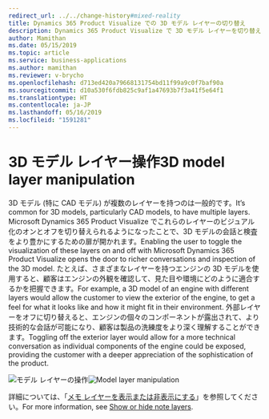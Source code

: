 ```yaml
---
redirect_url: ../../change-history#mixed-reality
title: Dynamics 365 Product Visualize での 3D モデル レイヤーの切り替え
description: Dynamics 365 Product Visualize で 3D モデル レイヤーを切り替えて、モデルのさまざまな部分を表示できます
author: Mamithan
ms.date: 05/15/2019
ms.topic: article
ms.service: business-applications
ms.author: mamithan
ms.reviewer: v-brycho
ms.openlocfilehash: d713ed420a79668131754bd11f99a9c0f7baf90a
ms.sourcegitcommit: d10a530f6fdb825c9af1a47693b7f3a41f5e64f1
ms.translationtype: HT
ms.contentlocale: ja-JP
ms.lasthandoff: 05/16/2019
ms.locfileid: "1591281"
---
```

# <a name="3d-model-layer-manipulation"></a><span data-ttu-id="39995-103">3D モデル レイヤー操作</span><span class="sxs-lookup"><span data-stu-id="39995-103">3D model layer manipulation</span></span> 

<span data-ttu-id="39995-104">3D モデル (特に CAD モデル) が複数のレイヤーを持つのは一般的です。</span><span class="sxs-lookup"><span data-stu-id="39995-104">It’s common for 3D models, particularly CAD models, to have multiple layers.</span></span> <span data-ttu-id="39995-105">Microsoft Dynamics 365 Product Visualize でこれらのレイヤーのビジュアル化のオンとオフを切り替えられるようになったことで、3D モデルの会話と検査をより豊かにするための扉が開かれます。</span><span class="sxs-lookup"><span data-stu-id="39995-105">Enabling the user to toggle the visualization of these layers on and off with Microsoft Dynamics 365 Product Visualize opens the door to richer conversations and inspection of the 3D model.</span></span> <span data-ttu-id="39995-106">たとえば、さまざまなレイヤーを持つエンジンの 3D モデルを使用すると、顧客はエンジンの外観を確認して、見た目や環境にどのように適合するかを把握できます。</span><span class="sxs-lookup"><span data-stu-id="39995-106">For example, a 3D model of an engine with different layers would allow the customer to view the exterior of the engine, to get a feel for what it looks like and how it might fit in their environment.</span></span> <span data-ttu-id="39995-107">外部レイヤーをオフに切り替えると、エンジンの個々のコンポーネントが露出されて、より技術的な会話が可能になり、顧客は製品の洗練度をより深く理解することができます。</span><span class="sxs-lookup"><span data-stu-id="39995-107">Toggling off the exterior layer would allow for a more technical conversation as individual components of the engine could be exposed, providing the customer with a deeper appreciation of the sophistication of the product.</span></span>

<span data-ttu-id="39995-108">![モデル レイヤーの操作](media/layer-manipulation.PNG "モデル レイヤーの操作")</span><span class="sxs-lookup"><span data-stu-id="39995-108">![Model layer manipulation](media/layer-manipulation.PNG "Model layer manipulation")</span></span>

<span data-ttu-id="39995-109">詳細については、「[メモ レイヤーを表示または非表示にする](https://docs.microsoft.com/en-us/dynamics365/mixed-reality/product-visualize/add-note#show-or-hide-note-layers)」を参照してください。</span><span class="sxs-lookup"><span data-stu-id="39995-109">For more information, see [Show or hide note layers](https://docs.microsoft.com/en-us/dynamics365/mixed-reality/product-visualize/add-note#show-or-hide-note-layers).</span></span>

